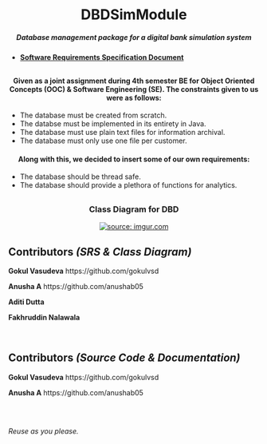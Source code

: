 <h1 align="center">DBDSimModule</h1>
<h5 align="center">Database management package for a digital bank simulation system</h5>

* ####  [Software Requirements Specification Document](https://docs.google.com/document/d/11QVMagU2fKAf38x-nOJqO6YQU6Llrz_lajEiiJhqKcQ/edit?usp=sharing)

##

<h4 align="center">Given as a joint assignment during 4th semester BE for Object Oriented Concepts (OOC) & Software Engineering (SE). The constraints given to us were as follows:
   
</h4>

* The database must be created from scratch.
* The databse must be implemented in its entirety in Java.
* The database must use plain text files for information archival.
* The database must only use one file per customer.

<h4 align="center">Along with this, we decided to insert some of our own requirements:
    
   </h4>
   
* The database should be thread safe.
* The database should provide a plethora of functions for analytics.

##

<h3 align="center"><strong>Class Diagram for DBD</strong></h3>
<p align="center">
<a href="https://imgur.com/QTytJ7N"><img src="https://i.imgur.com/QTytJ7N.png" title="source: imgur.com" /></a></p>

##

## Contributors *(SRS & Class Diagram)*
<p><strong>Gokul Vasudeva</strong>   https://github.com/gokulvsd</p>
<p><strong>Anusha A</strong>   https://github.com/anushab05</p>
<p><strong>Aditi Dutta</strong>   </p>
<p><strong>Fakhruddin Nalawala</strong>   </p>
<br />

## Contributors *(Source Code & Documentation)*
<p><strong>Gokul Vasudeva</strong>   https://github.com/gokulvsd</p>
<p><strong>Anusha A</strong>   https://github.com/anushab05</p>
<br />

##

*Reuse as you please.*
